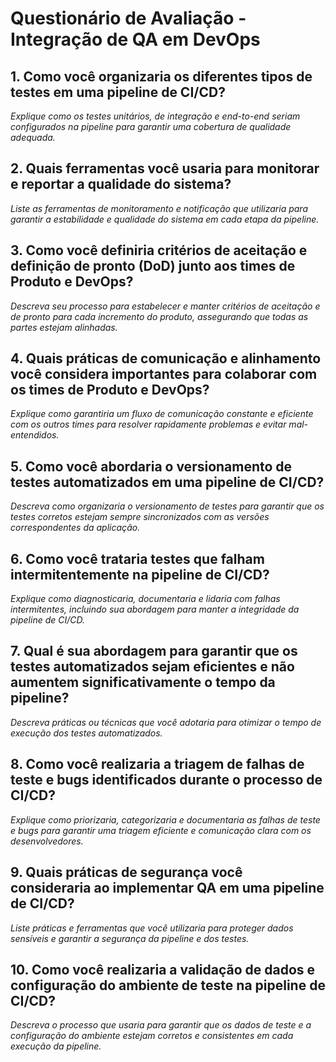# Questionário de Avaliação - Integração de QA em DevOps

## 1. Como você organizaria os diferentes tipos de testes em uma pipeline de CI/CD?
*Explique como os testes unitários, de integração e end-to-end seriam configurados na pipeline para garantir uma cobertura de qualidade adequada.*

## 2. Quais ferramentas você usaria para monitorar e reportar a qualidade do sistema?
*Liste as ferramentas de monitoramento e notificação que utilizaria para garantir a estabilidade e qualidade do sistema em cada etapa da pipeline.*

## 3. Como você definiria critérios de aceitação e definição de pronto (DoD) junto aos times de Produto e DevOps?
*Descreva seu processo para estabelecer e manter critérios de aceitação e de pronto para cada incremento do produto, assegurando que todas as partes estejam alinhadas.*

## 4. Quais práticas de comunicação e alinhamento você considera importantes para colaborar com os times de Produto e DevOps?
*Explique como garantiria um fluxo de comunicação constante e eficiente com os outros times para resolver rapidamente problemas e evitar mal-entendidos.*

## 5. Como você abordaria o versionamento de testes automatizados em uma pipeline de CI/CD?
*Descreva como organizaria o versionamento de testes para garantir que os testes corretos estejam sempre sincronizados com as versões correspondentes da aplicação.*

## 6. Como você trataria testes que falham intermitentemente na pipeline de CI/CD?
*Explique como diagnosticaria, documentaria e lidaria com falhas intermitentes, incluindo sua abordagem para manter a integridade da pipeline de CI/CD.*

## 7. Qual é sua abordagem para garantir que os testes automatizados sejam eficientes e não aumentem significativamente o tempo da pipeline?
*Descreva práticas ou técnicas que você adotaria para otimizar o tempo de execução dos testes automatizados.*

## 8. Como você realizaria a triagem de falhas de teste e bugs identificados durante o processo de CI/CD?
*Explique como priorizaria, categorizaria e documentaria as falhas de teste e bugs para garantir uma triagem eficiente e comunicação clara com os desenvolvedores.*

## 9. Quais práticas de segurança você consideraria ao implementar QA em uma pipeline de CI/CD?
*Liste práticas e ferramentas que você utilizaria para proteger dados sensíveis e garantir a segurança da pipeline e dos testes.*

## 10. Como você realizaria a validação de dados e configuração do ambiente de teste na pipeline de CI/CD?
*Descreva o processo que usaria para garantir que os dados de teste e a configuração do ambiente estejam corretos e consistentes em cada execução da pipeline.*